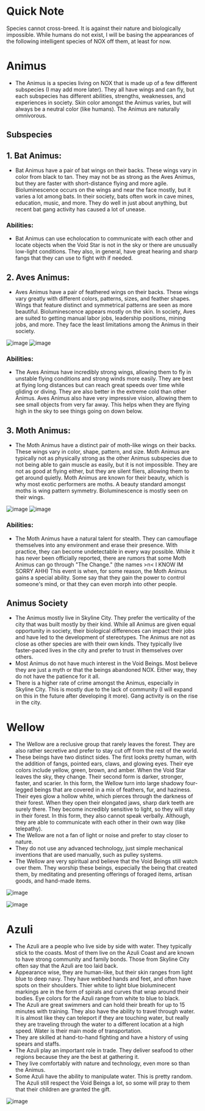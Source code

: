 # Quick Note
Species cannot cross-breed. It is against their nature and biologically impossible. While humans do not exist, I will be basing the appearances of the following intelligent species of NOX off them, at least for now.

# Animus
- The Animus is a species living on NOX that is made up of a few different subspecies (I may add more later). They all have wings and can fly, but each subspecies has different abilities, strengths, weaknesses, and experiences in society. Skin color amongst the Animus varies, but will always be a neutral color (like humans). The Animus are naturally omnivorous.

## Subspecies

## 1. Bat Animus:
- Bat Animus have a pair of bat wings on their backs. These wings vary in color from black to tan. They may not be as strong as the Aves Animus, but they are faster with short-distance flying and more agile. Bioluminescence occurs on the wings and near the face mostly, but it varies a lot among bats. In their society, bats often work in cave mines, education, music, and more. They do well in just about anything, but recent bat gang activity has caused a lot of unease. 

### Abilities:
- Bat Animus can use echolocation to communicate with each other and locate objects when the Void Star is not in the sky or there are unusually low-light conditions. They also, in general, have great hearing and sharp fangs that they can use to fight with if needed. 

## 2. Aves Animus: 
- Aves Animus have a pair of feathered wings on their backs. These wings vary greatly with different colors, patterns, sizes, and feather shapes. Wings that feature distinct and symmetrical patterns are seen as more beautiful. Bioluminescence appears mostly on the skin. In society, Aves are suited to getting manual labor jobs, leadership positions, mining jobs, and more. They face the least limitations among the Animus in their society.

![image](https://github.com/user-attachments/assets/312b45bf-c826-4971-a2ee-7293e4f4fae3)
![image](https://github.com/user-attachments/assets/d47e24d9-320d-49f2-bc0a-fdb97a00e86c)


### Abilities:
- The Aves Animus have incredibly strong wings, allowing them to fly in unstable flying conditions and strong winds more easily. They are best at flying long distances but can reach great speeds over time while gliding or diving. They are also better in the extreme cold than other Animus. Aves Animus also have very impressive vision, allowing them to see small objects from very far away. This helps when they are flying high in the sky to see things going on down below. 


## 3. Moth Animus:
- The Moth Animus have a distinct pair of moth-like wings on their backs. These wings vary in color, shape, pattern, and size. Moth Animus are typically not as physically strong as the other Animus subspecies due to not being able to gain muscle as easily, but it is not impossible. They are not as good at flying either, but they are silent fliers, allowing them to get around quietly. Moth Animus are known for their beauty, which is why most exotic performers are moths. A beauty standard amongst moths is wing pattern symmetry. Bioluminescence is mostly seen on their wings.

![image](https://github.com/user-attachments/assets/c84d6ef8-163a-4cba-855e-fc6c61c992b5)
![image](https://github.com/user-attachments/assets/3437a624-713f-4d61-89b5-baec1fdb6ffc)


### Abilities:
- The Moth Animus have a natural talent for stealth. They can camouflage themselves into any environment and erase their presence. With practice, they can become undetectable in every way possible. While it has never been officially reported, there are rumors that some Moth Animus can go through "The Change." (the names >n< I KNOW IM SORRY AHH) This event is when, for some reason, the Moth Animus gains a special ability. Some say that they gain the power to control someone's mind, or that they can even morph into other people. 

## Animus Society
- The Animus mostly live in Skyline City. They prefer the verticality of the city that was built mostly by their kind. While all Animus are given equal opportunity in society, their biological differences can impact their jobs and have led to the development of stereotypes. The Animus are not as close as other species are with their own kinds. They typically live faster-paced lives in the city and prefer to trust in themselves over others.
- Most Animus do not have much interest in the Void Beings. Most believe they are just a myth or that the beings abandoned NOX. Either way, they do not have the patience for it all.
- There is a higher rate of crime amongst the Animus, especially in Skyline City. This is mostly due to the lack of community (I will expand on this in the future after developing it more). Gang activity is on the rise in the city.




# Wellow
- The Wellow are a reclusive group that rarely leaves the forest. They are also rather secretive and prefer to stay cut off from the rest of the world.
- These beings have two distinct sides. The first looks pretty human, with the addition of fangs, pointed ears, claws, and glowing eyes. Their eye colors include yellow, green, brown, and amber. When the Void Star leaves the sky, they change. Their second form is darker, stronger, faster, and scarier. In this form, the Wellow turn into large shadowy four-legged beings that are covered in a mix of feathers, fur, and haziness. Their eyes glow a hollow white, which pierces through the darkness of their forest. When they open their elongated jaws, sharp dark teeth are surely there. They become incredibly sensitive to light, so they will stay in their forest. In this form, they also cannot speak verbally. Although, they are able to communicate with each other in their own way (like telepathy).
-  The Wellow are not a fan of light or noise and prefer to stay closer to nature.
-  They do not use any advanced technology, just simple mechanical inventions that are used manually, such as pulley systems.
-  The Wellow are very spiritual and believe that the Void Beings still watch over them. They worship these beings, especially the being that created them, by meditating and presenting offerings of foraged items, artisan goods, and hand-made items.

![image](https://github.com/user-attachments/assets/f4762f61-f13b-405a-abf0-5de493c58ff7)

![image](https://github.com/user-attachments/assets/459880cd-37ad-4a68-a0b9-6eaee030652f)


# Azuli
- The Azuli are a people who live side by side with water. They typically stick to the coasts. Most of them live on the Azuli Coast and are known to have strong community and family bonds. Those from Skyline City often say that the Azuli are too laid back.
- Appearance wise, they are human-like, but their skin ranges from light blue to deep navy. They have webbed hands and feet, and often have spots on their shoulders. Thier white to light blue bioluminecent markings are in the form of spirals and curves that wrap around their bodies. Eye colors for the Azuli range from white to blue to black.
- The Azuli are great swimmers and can hold their breath for up to 15 minutes with training. They also have the ability to travel through water. It is almost like they can teleport if they are touching water, but really they are traveling through the water to a different location at a high speed. Water is their main mode of transportation.
- They are skilled at hand-to-hand fighting and have a history of using spears and staffs.
- The Azuli play an important role in trade. They deliver seafood to other regions because they are the best at gathering it.
- They live comfortably with nature and technology, even more so than the Animus. 
- Some Azuli have the ability to manipulate water. This is pretty random. The Azuli still respect the Void Beings a lot, so some will pray to them that their children are granted the gift. 

![image](https://github.com/user-attachments/assets/f39668b5-d1f9-445d-a5f1-7e0c4ae5f3ab)



